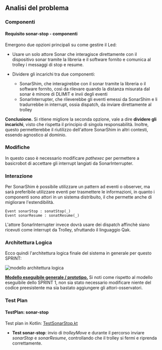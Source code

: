 ## Analisi del problema

### Componenti

#### Requisito **sonar-stop** - componenti

Emergono due opzioni principali su come gestire il Led:

- Usare un solo attore Sonar che interagisce direttamente con il dispositivo sonar tramite la libreria e il software fornito e comunica al trolley i messaggi di stop e resume.

- Dividere gli incarichi tra due componenti:
    - SonarShim, che interagirebbe con il sonar tramite la libreria o il
    software fornito, così da rilevare quando la distanza misurata dal sonar è
    minore di DLIMIT e invii degli eventi
    - SonarInterrupter, che rileverebbe gli eventi emessi da SonarShim e li
    tradurrebbe in interrupt, ossia dispatch, da inviare direttamente al trolley

**Conclusione.** Si ritiene migliore la seconda opzione, vale a dire **dividere gli incarichi**, visto che rispetta il principio di singola responsabilità. Inoltre, questo permetterebbe il riutilizzo dell'attore SonarShim in altri contesti, essendo agnostico al dominio.

### Modifiche

In questo caso è necessario modificare *pathexec* per permettere a basicrobot di
accettare gli interrupt langiati da SonarInterrupter.

### Interazione

Per SonarShim è possibile utilizzare un pattern ad eventi o observer, ma sarà
preferibile utilizzare eventi per trasmettere le informazioni, in quanto i
componenti sono attori in un sistema distribuito, il che permette anche di
migliorare l'estendibilità.

```
Event sonarStop : sonatStop(_)
Event sonarResume : sonatResume(_)
```

L'attore SonarInterrupter invece dovrà usare dei dispatch affinchè siano ricevuti
come interrupt da Trolley, sfruttando il linguaggio Qak.

### Architettura Logica

Ecco quindi l'architettura logica finale del sistema in generale per questo SPRINT:

![modello architettura logica](img/sprint3_pro_arch.jpg)

[**Modello eseguibile generale / prototipo.**](../wasteservice.prototype/src/prototype_sprint3.qak) Si noti come rispetto al modello eseguibile dello SPRINT 1, non sia stato necessario modificare niente del codice preesistente ma sia bastato aggiungere gli attori-osservatori.

### Test Plan

#### TestPlan: sonar-stop

Test plan in Kotlin: [TestSonarStop.kt](../wasteservice.prototype/test/it/unibo/TestSonarStop.kt)

- **Test sonar-stop**: invio di *trolleyMove* e durante il percorso inviare *sonarStop* e *sonarResume*, controllando che il trolley si fermi e riprenda correttamente.
